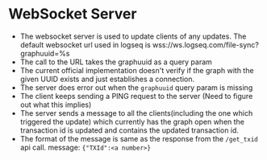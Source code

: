 # WebSocket Server

- The websocket server is used to update clients of any updates. The default websocket url used in logseq is wss://ws.logseq.com/file-sync?graphuuid=%s
- The call to the URL takes the graphuuid as a query param
- The current official implementation doesn't verify if the graph with the given UUID exists and just establishes a connection.
- The server does error out when the `graphuuid` query param is missing
- The client keeps sending a PING request to the server (Need to figure out what this implies)
- The server sends a message to all the clients(including the one which triggered the update) which currently has the graph open when the transaction id is updated and contains the updated transaction id.
- The format of the message is same as the response from the `/get_txid` api call.
message: `{"TXId":<a number>}`
